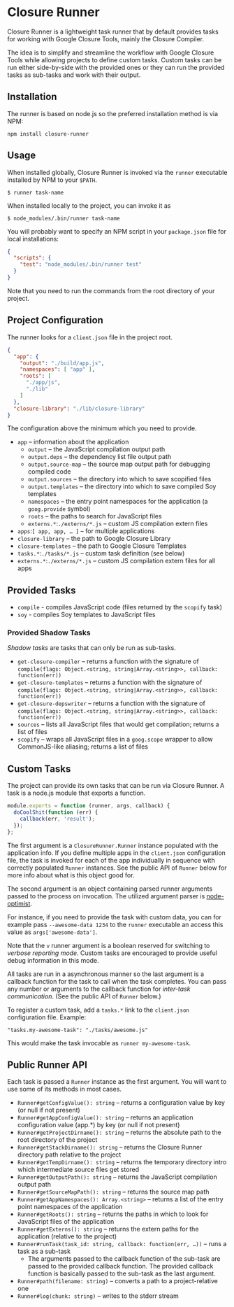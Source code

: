 # Closure Runner

Closure Runner is a lightweight task runner that by default provides tasks for working with Google Closure Tools, mainly the Closure Compiler.

The idea is to simplify and streamline the workflow with Google Closure Tools while allowing projects to define custom tasks. Custom tasks can be run either side-by-side with the provided ones or they can run the provided tasks as sub-tasks and work with their output.

## Installation

The runner is based on node.js so the preferred installation method is via NPM:

    npm install closure-runner

## Usage

When installed globally, Closure Runner is invoked via the `runner` executable installed by NPM to your `$PATH`.

    $ runner task-name

When installed locally to the project, you can invoke it as

    $ node_modules/.bin/runner task-name

You will probably want to specify an NPM script in your `package.json` file for local installations:

```json
{
  "scripts": {
    "test": "node_modules/.bin/runner test"
  }
}
```

Note that you need to run the commands from the root directory of your project.

## Project Configuration

The runner looks for a `client.json` file in the project root.

```json
{
  "app": {
    "output": "./build/app.js",
    "namespaces": [ "app" ],
    "roots": [
      "./app/js",
      "./lib"
    ]
  },
  "closure-library": "./lib/closure-library"
}
```

The configuration above the minimum which you need to provide.

- `app` – information about the application
  - `output` – the JavaScript compilation output path
  - `output.deps` – the dependency list file output path
  - `output.source-map` – the source map output path for debugging compiled code
  - `output.sources` – the directory into which to save scopified files
  - `output.templates` – the directory into which to save compiled Soy templates
  - `namespaces` – the entry point namespaces for the application (a `goog.provide` symbol)
  - `roots` – the paths to search for JavaScript files
  - `externs.*`:`./externs/*.js` – custom JS compilation extern files
- `apps`:`[ app, app, … ]` – for multiple applications
- `closure-library` – the path to Google Closure Library
- `closure-templates` – the path to Google Closure Templates
- `tasks.*`:`./tasks/*.js` – custom task definition (see below)
- `externs.*`:`./externs/*.js` – custom JS compilation extern files for all apps

## Provided Tasks

- `compile` - compiles JavaScript code (files returned by the `scopify` task)
- `soy` - compiles Soy templates to JavaScript files

### Provided Shadow Tasks

*Shadow tasks* are tasks that can only be run as sub-tasks.

- `get-closure-compiler` – returns a function with the signature of `compile(flags: Object.<string, string|Array.<string>>, callback: function(err))`
- `get-closure-templates` – returns a function with the signature of `compile(flags: Object.<string, string|Array.<string>>, callback: function(err))`
- `get-closure-depswriter` – returns a function with the signature of `compile(flags: Object.<string, string|Array.<string>>, callback: function(err))`
- `sources` – lists all JavaScript files that would get compilation; returns a list of files
- `scopify` – wraps all JavaScript files in a `goog.scope` wrapper to allow CommonJS-like aliasing; returns a list of files

## Custom Tasks

The project can provide its own tasks that can be run via Closure Runner. A task is a node.js module that exports a function.

```js
module.exports = function (runner, args, callback) {
  doCoolShit(function (err) {
    callback(err, 'result');
  });
};
```

The first argument is a `ClosureRunner.Runner` instance populated with the application info. If you define multiple apps in the `client.json` configuration file, the task is invoked for each of the app individually in sequence with correctly populated `Runner` instances. See the public API of `Runner` below for more info about what is this object good for.

The second argument is an object containing parsed runner arguments passed to the process on invocation. The utilized argument parser is [node-optimist](https://github.com/substack/node-optimist).

For instance, if you need to provide the task with custom data, you can for example pass `--awesome-data 1234` to the `runner` executable an access this value as `args['awesome-data']`.

Note that the `v` runner argument is a boolean reserved for switching to *verbose reporting mode*. Custom tasks are encouraged to provide useful debug information in this mode.

All tasks are run in a asynchronous manner so the last argument is a callback function for the task to call when the task completes. You can pass any number or arguments to the callback function for *inter-task communication*. (See the public API of `Runner` below.)

To register a custom task, add a `tasks.*` link to the `client.json` configuration file. Example:

    "tasks.my-awesome-task": "./tasks/awesome.js"

This would make the task invocable as `runner my-awesome-task`.

## Public Runner API

Each task is passed a `Runner` instance as the first argument. You will want to use some of its methods in most cases.

- `Runner#getConfigValue(): string` – returns a configuration value by key (or null if not present)
- `Runner#getAppConfigValue(): string` – returns an application configuration value (app.*) by key (or null if not present)
- `Runner#getProjectDirname(): string` – returns the absolute path to the root directory of the project
- `Runner#getStackDirname(): string` – returns the Closure Runner directory path relative to the project
- `Runner#getTempDirname(): string` – returns the temporary directory intro which intermediate source files get stored
- `Runner#getOutputPath(): string` – returns the JavaScript compilation output path
- `Runner#getSourceMapPath(): string` – returns the source map path
- `Runner#getAppNamespaces(): Array.<string>` – returns a list of the entry point namespaces of the application
- `Runner#getRoots(): string` – returns the paths in which to look for JavaScript files of the application
- `Runner#getExterns(): string` – returns the extern paths for the application (relative to the project)
- `Runner#runTask(task_id: string, callback: function(err, …))` – runs a task as a sub-task
  - The arguments passed to the callback function of the sub-task are passed to the provided callback function. The provided callback function is basically passed to the sub-task as the last argument.
- `Runner#path(filename: string)` – converts a path to a project-relative one
- `Runner#log(chunk: string)` – writes to the stderr stream
